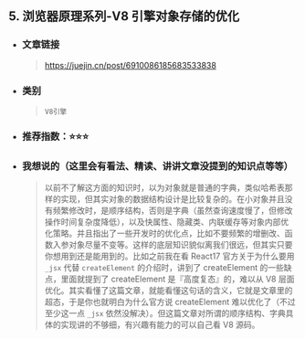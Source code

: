 ## 5. 浏览器原理系列-V8 引擎对象存储的优化

- ### 文章链接
  > https://juejin.cn/post/6910086185683533838
- ### 类别
  > `V8引擎`
- ### 推荐指数：⭐️⭐️⭐️
- ### 我想说的（这里会有看法、精读、讲讲文章没提到的知识点等等）
  > 以前不了解这方面的知识时，以为对象就是普通的字典，类似哈希表那样的实现，但其实对象的数据结构设计是比较复杂的。在小对象并且没有频繁修改时，是顺序结构，否则是字典（虽然查询速度慢了，但修改操作时间复杂度降低），以及快属性、隐藏类、内联缓存等对象内部优化策略。并且指出了一些开发时的优化点，比如不要频繁的增删改、函数入参对象尽量不变等。这样的底层知识貌似离我们很远，但其实只要你想用到还是能用到的。比如之前我在看 React17 官方关于为什么要用 `_jsx` 代替 `createElement` 的介绍时，讲到了 createElement 的一些缺点，里面就提到了 createElement 是『高度复态』的，难以从 V8 层面优化。其实看懂了这篇文章，就能看懂这句话的含义，它就是文章里的超态，于是你也就明白为什么官方说 createElement 难以优化了（不过至少这一点 `_jsx` 依然没解决）。但这篇文章对所谓的顺序结构、字典具体的实现讲的不够细，有兴趣有能力的可以自己看 V8 源码。
